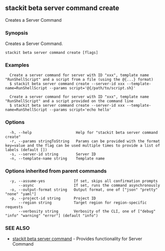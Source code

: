 ## stackit beta server command create

Creates a Server Command

### Synopsis

Creates a Server Command.

```
stackit beta server command create [flags]
```

### Examples

```
  Create a server command for server with ID "xxx", template name "RunShellScript" and a script from a file (using the @{...} format)
  $ stackit beta server command create --server-id xxx --template-name=RunShellScript --params script='@{/path/to/script.sh}'

  Create a server command for server with ID "xxx", template name "RunShellScript" and a script provided on the command line
  $ stackit beta server command create --server-id xxx --template-name=RunShellScript --params script='echo hello'
```

### Options

```
  -h, --help                    Help for "stackit beta server command create"
  -r, --params stringToString   Params can be provided with the format key=value and the flag can be used multiple times to provide a list of labels (default [])
  -s, --server-id string        Server ID
  -n, --template-name string    Template name
```

### Options inherited from parent commands

```
  -y, --assume-yes             If set, skips all confirmation prompts
      --async                  If set, runs the command asynchronously
  -o, --output-format string   Output format, one of ["json" "pretty" "none" "yaml"]
  -p, --project-id string      Project ID
      --region string          Target region for region-specific requests
      --verbosity string       Verbosity of the CLI, one of ["debug" "info" "warning" "error"] (default "info")
```

### SEE ALSO

* [stackit beta server command](./stackit_beta_server_command.md)	 - Provides functionality for Server Command

